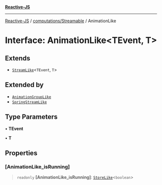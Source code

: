 [**Reactive-JS**](../../../README.md)

***

[Reactive-JS](../../../README.md) / [computations/Streamable](../README.md) / AnimationLike

# Interface: AnimationLike\<TEvent, T\>

## Extends

- [`StreamLike`](../../interfaces/StreamLike.md)\<`TEvent`, `T`\>

## Extended by

- [`AnimationGroupLike`](AnimationGroupLike.md)
- [`SpringStreamLike`](SpringStreamLike.md)

## Type Parameters

• **TEvent**

• **T**

## Properties

### \[AnimationLike\_isRunning\]

> `readonly` **\[AnimationLike\_isRunning\]**: [`StoreLike`](../../interfaces/StoreLike.md)\<`boolean`\>
